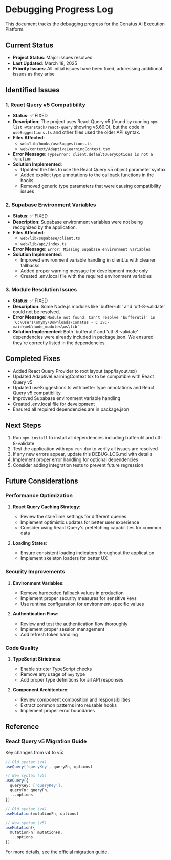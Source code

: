 # Debugging Progress Log

This document tracks the debugging progress for the Conatus AI Execution Platform.

## Current Status

- **Project Status**: Major issues resolved
- **Last Updated**: March 18, 2025
- **Priority Issues**: All initial issues have been fixed, addressing additional issues as they arise

## Identified Issues

### 1. React Query v5 Compatibility

- **Status**: ✅ FIXED
- **Description**: The project uses React Query v5 (found by running `npm list @tanstack/react-query` showing v5.69.0), but the code in `useSuggestions.ts` and other files used the older API syntax.
- **Files Affected**: 
  - `web/lib/hooks/useSuggestions.ts`
  - `web/context/AdaptiveLearningContext.tsx`
- **Error Message**: `TypeError: client.defaultQueryOptions is not a function`
- **Solution Implemented**: 
  - Updated the files to use the React Query v5 object parameter syntax
  - Added explicit type annotations to the callback functions in the hooks
  - Removed generic type parameters that were causing compatibility issues

### 2. Supabase Environment Variables

- **Status**: ✅ FIXED
- **Description**: Supabase environment variables were not being recognized by the application.
- **Files Affected**:
  - `web/lib/supabase/client.ts`
  - `web/lib/api/index.ts`
- **Error Message**: `Error: Missing Supabase environment variables`
- **Solution Implemented**: 
  - Improved environment variable handling in client.ts with cleaner fallbacks
  - Added proper warning message for development mode only
  - Created .env.local file with the required environment variables

### 3. Module Resolution Issues

- **Status**: ✅ FIXED
- **Description**: Some Node.js modules like 'buffer-util' and 'utf-8-validate' could not be resolved.
- **Error Message**: `Module not found: Can't resolve 'bufferutil' in 'C:\Users\omymy\Downloads\Conatus - C 1\C-main\web\node_modules\ws\lib'`
- **Solution Implemented**: Both 'bufferutil' and 'utf-8-validate' dependencies were already included in package.json. We ensured they're correctly listed in the dependencies.

## Completed Fixes

- Added React Query Provider to root layout (app/layout.tsx)
- Updated AdaptiveLearningContext.tsx to be compatible with React Query v5 
- Updated useSuggestions.ts with better type annotations and React Query v5 compatibility
- Improved Supabase environment variable handling
- Created .env.local file for development
- Ensured all required dependencies are in package.json

## Next Steps

1. Run `npm install` to install all dependencies including bufferutil and utf-8-validate
2. Test the application with `npm run dev` to verify all issues are resolved
3. If any new errors appear, update this DEBUG_LOG.md with details
4. Implement proper error handling for optional dependencies
5. Consider adding integration tests to prevent future regression

## Future Considerations

### Performance Optimization

1. **React Query Caching Strategy**:
   - Review the staleTime settings for different queries
   - Implement optimistic updates for better user experience
   - Consider using React Query's prefetching capabilities for common data

2. **Loading States**:
   - Ensure consistent loading indicators throughout the application
   - Implement skeleton loaders for better UX

### Security Improvements

1. **Environment Variables**:
   - Remove hardcoded fallback values in production
   - Implement proper security measures for sensitive keys
   - Use runtime configuration for environment-specific values

2. **Authentication Flow**:
   - Review and test the authentication flow thoroughly
   - Implement proper session management
   - Add refresh token handling

### Code Quality

1. **TypeScript Strictness**:
   - Enable stricter TypeScript checks
   - Remove any usage of `any` type
   - Add proper type definitions for all API responses

2. **Component Architecture**:
   - Review component composition and responsibilities
   - Extract common patterns into reusable hooks
   - Implement proper error boundaries

## Reference

### React Query v5 Migration Guide

Key changes from v4 to v5:

```typescript
// Old syntax (v4)
useQuery('queryKey', queryFn, options)

// New syntax (v5)
useQuery({
  queryKey: ['queryKey'],
  queryFn: queryFn,
  ...options
})

// Old syntax (v4)
useMutation(mutationFn, options)

// New syntax (v5)
useMutation({
  mutationFn: mutationFn,
  ...options
})
```

For more details, see the [official migration guide](https://tanstack.com/query/v5/docs/react/guides/migrating-to-v5).
